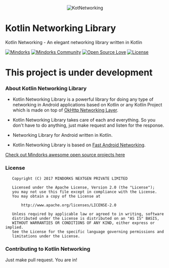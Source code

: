 <p align="center">
<img alt="KotNetworking" src=https://raw.githubusercontent.com/MindorksOpenSource/Kotlin-Networking/master/assets/kotlinnetworking.png />
</p>

# Kotlin Networking Library
Kotlin Networking - An elegant networking library written in Kotlin

[![Mindorks](https://img.shields.io/badge/mindorks-opensource-blue.svg)](https://mindorks.com/open-source-projects)
[![Mindorks Community](https://img.shields.io/badge/join-community-blue.svg)](https://mindorks.com/join-community)
[![Open Source Love](https://badges.frapsoft.com/os/v1/open-source.svg?v=102)](https://opensource.org/licenses/Apache-2.0)
[![License](https://img.shields.io/badge/license-Apache%202.0-blue.svg)](https://github.com/MindorksOpenSource/Kotlin-Networking/blob/master/LICENSE)


# This project is under development

### About Kotlin Networking Library
* Kotlin Networking Library is a powerful library for doing any type of networking in Android applications based on Kotlin or any Kotlin Project which is made on top of [OkHttp Networking Layer](http://square.github.io/okhttp/).

* Kotlin Networking Library takes care of each and everything. So you don't have to do anything, just make request and listen for the response.

* Networking Library for Android written in Kotlin.

* Kotlin Networking Library is based on [Fast Android Networking](https://github.com/amitshekhariitbhu/Fast-Android-Networking).

[Check out Mindorks awesome open source projects here](https://mindorks.com/open-source-projects)

### License
```
   Copyright (C) 2017 MINDORKS NEXTGEN PRIVATE LIMITED

   Licensed under the Apache License, Version 2.0 (the "License");
   you may not use this file except in compliance with the License.
   You may obtain a copy of the License at

       http://www.apache.org/licenses/LICENSE-2.0

   Unless required by applicable law or agreed to in writing, software
   distributed under the License is distributed on an "AS IS" BASIS,
   WITHOUT WARRANTIES OR CONDITIONS OF ANY KIND, either express or implied.
   See the License for the specific language governing permissions and
   limitations under the License.
```

### Contributing to Kotlin Networking
Just make pull request. You are in!
